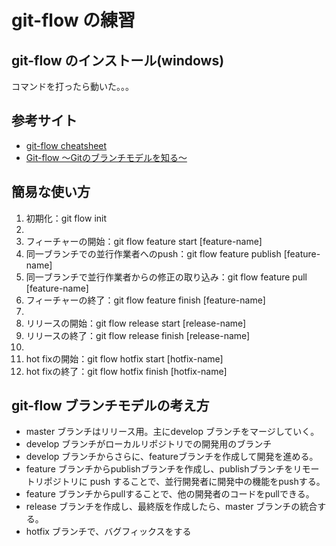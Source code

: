 # git-flow の練習

## git-flow のインストール(windows)
コマンドを打ったら動いた。。。

## 参考サイト
- [git-flow cheatsheet](https://danielkummer.github.io/git-flow-cheatsheet/index.ja_JP.html)
- [Git-flow ～Gitのブランチモデルを知る～](https://tracpath.com/bootcamp/learning_git_git_flow.html)

## 簡易な使い方
1. 初期化：git flow init
2. 
3. フィーチャーの開始：git flow feature start [feature-name]
4. 同一ブランチでの並行作業者へのpush：git flow feature publish [feature-name]
5. 同一ブランチで並行作業者からの修正の取り込み：git flow feature pull [feature-name]
6. フィーチャーの終了：git flow feature finish [feature-name]
7. 
8. リリースの開始：git flow release start [release-name]
9. リリースの終了：git flow release finish [release-name]
10. 
11. hot fixの開始：git flow hotfix start [hotfix-name]
12. hot fixの終了：git flow hotfix finish [hotfix-name]

## git-flow ブランチモデルの考え方
- master ブランチはリリース用。主にdevelop ブランチをマージしていく。
- develop ブランチがローカルリポジトリでの開発用のブランチ
- develop ブランチからさらに、featureブランチを作成して開発を進める。
- feature ブランチからpublishブランチを作成し、publishブランチをリモートリポジトリに push することで、並行開発者に開発中の機能をpushする。
- feature ブランチからpullすることで、他の開発者のコードをpullできる。
- release ブランチを作成し、最終版を作成したら、master ブランチの統合する。
- hotfix ブランチで、バグフィックスをする